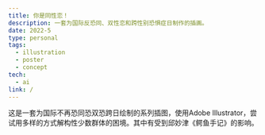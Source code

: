```yaml
---
title: 你是同性恋！
description: 一套为国际反恐同、双性恋和跨性别恐惧症日制作的插画。
date: 2022-5
type: personal
tags:
  - illustration
  - poster
  - concept
tech:
  - ai
link: /
---
```



这是一套为国际不再恐同恐双恐跨日绘制的系列插图，使用Adobe Illustrator，尝试用多样的方式解构性少数群体的困境。其中有受到邱妙津《鳄鱼手记》的影响。
